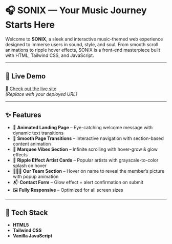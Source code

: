 # 🎧 SONIX — Your Music Journey Starts Here

Welcome to **SONIX**, a sleek and interactive music-themed web experience designed to immerse users in sound, style, and soul. From smooth scroll animations to ripple hover effects, SONIX is a front-end masterpiece built with HTML, Tailwind CSS, and JavaScript.

---

## 🚀 Live Demo
🔗 [Check out the live site](https://sonixmusic.vercel.app/)  
*(Replace with your deployed URL)*

---

## ✨ Features

- 🎵 **Animated Landing Page** – Eye-catching welcome message with dynamic text transitions
- 💫 **Smooth Page Transitions** – Interactive navigation with section-based content animation
- 🎨 **Marquee Vibes Section** – Infinite scrolling with hover-grow & glow effects
- 🌊 **Ripple Effect Artist Cards** – Popular artists with grayscale-to-color splash on hover
- 🧑‍🤝‍🧑 **Our Team Section** – Hover on name to reveal the member’s picture with popup animation
- 📬 **Contact Form** – Glow effect + alert confirmation on submit
- 🖼️ **Fully Responsive** – Optimized for all screen sizes

---

## 🔧 Tech Stack

- **HTML5**
- **Tailwind CSS**
- **Vanilla JavaScript**
